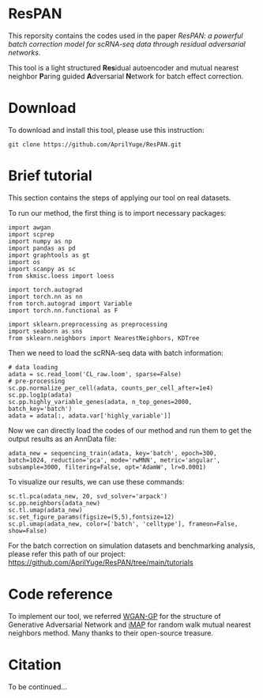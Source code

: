 # ResPAN
This reporsity contains the codes used in the paper _ResPAN: a powerful batch correction model for scRNA-seq data through residual adversarial networks_.

This tool is a light structured **Res**idual autoencoder and mutual nearest neighbor **P**aring guided **A**dversarial **N**etwork for batch effect correction.


# Download 
To download and install this tool, please use this instruction:
```
git clone https://github.com/AprilYuge/ResPAN.git
```
# Brief tutorial
This section contains the steps of applying our tool on real datasets.

To run our method, the first thing is to import necessary packages:
```
import awgan
import scprep
import numpy as np
import pandas as pd
import graphtools as gt
import os
import scanpy as sc
from skmisc.loess import loess

import torch.autograd
import torch.nn as nn
from torch.autograd import Variable
import torch.nn.functional as F  

import sklearn.preprocessing as preprocessing
import seaborn as sns
from sklearn.neighbors import NearestNeighbors, KDTree

```
Then we need to load the scRNA-seq data with batch information:
```
# data loading
adata = sc.read_loom('CL_raw.loom', sparse=False) 
# pre-processing
sc.pp.normalize_per_cell(adata, counts_per_cell_after=1e4)
sc.pp.log1p(adata)
sc.pp.highly_variable_genes(adata, n_top_genes=2000, batch_key='batch')
adata = adata[:, adata.var['highly_variable']]

```
Now we can directly load the codes of our method and run them to get the output results as an AnnData file:
```
adata_new = sequencing_train(adata, key='batch', epoch=300, batch=1024, reduction='pca', mode='rwMNN', metric='angular', subsample=3000, filtering=False, opt='AdamW', lr=0.0001)
```

To visualize our results, we can use these commands:
```
sc.tl.pca(adata_new, 20, svd_solver='arpack')
sc.pp.neighbors(adata_new)
sc.tl.umap(adata_new)
sc.set_figure_params(figsize=(5,5),fontsize=12)
sc.pl.umap(adata_new, color=['batch', 'celltype'], frameon=False, show=False)
```

For the batch correction on simulation datasets and benchmarking analysis, please refer this path of our project:
https://github.com/AprilYuge/ResPAN/tree/main/tutorials

# Code reference

To implement our tool, we referred [WGAN-GP](https://github.com/Zeleni9/pytorch-wgan) for the structure of Generative Adversarial Network and [iMAP](https://github.com/Svvord/iMAP) for random walk mutual nearest neighbors method. Many thanks to their open-source treasure.

# Citation
To be continued...


